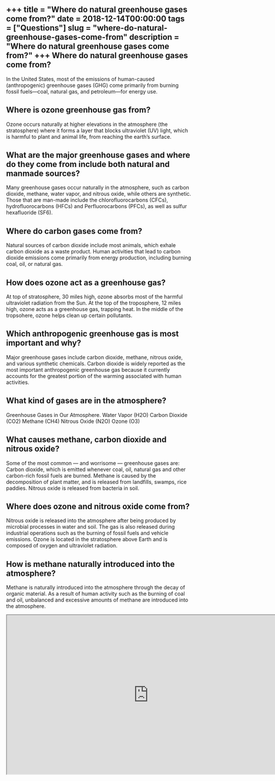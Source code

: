 +++
title = "Where do natural greenhouse gases come from?"
date = 2018-12-14T00:00:00
tags = ["Questions"]
slug = "where-do-natural-greenhouse-gases-come-from"
description = "Where do natural greenhouse gases come from?"
+++
Where do natural greenhouse gases come from?
--------------------------------------------

In the United States, most of the emissions of human-caused (anthropogenic) greenhouse gases (GHG) come primarily from burning fossil fuels—coal, natural gas, and petroleum—for energy use.

Where is ozone greenhouse gas from?
-----------------------------------

Ozone occurs naturally at higher elevations in the atmosphere (the stratosphere) where it forms a layer that blocks ultraviolet (UV) light, which is harmful to plant and animal life, from reaching the earth’s surface.

What are the major greenhouse gases and where do they come from include both natural and manmade sources?
---------------------------------------------------------------------------------------------------------

Many greenhouse gases occur naturally in the atmosphere, such as carbon dioxide, methane, water vapor, and nitrous oxide, while others are synthetic. Those that are man-made include the chlorofluorocarbons (CFCs), hydrofluorocarbons (HFCs) and Perfluorocarbons (PFCs), as well as sulfur hexafluoride (SF6).

Where do carbon gases come from?
--------------------------------

Natural sources of carbon dioxide include most animals, which exhale carbon dioxide as a waste product. Human activities that lead to carbon dioxide emissions come primarily from energy production, including burning coal, oil, or natural gas.

How does ozone act as a greenhouse gas?
---------------------------------------

At top of stratosphere, 30 miles high, ozone absorbs most of the harmful ultraviolet radiation from the Sun. At the top of the troposphere, 12 miles high, ozone acts as a greenhouse gas, trapping heat. In the middle of the tropsohere, ozone helps clean up certain pollutants.

Which anthropogenic greenhouse gas is most important and why?
-------------------------------------------------------------

Major greenhouse gases include carbon dioxide, methane, nitrous oxide, and various synthetic chemicals. Carbon dioxide is widely reported as the most important anthropogenic greenhouse gas because it currently accounts for the greatest portion of the warming associated with human activities.

What kind of gases are in the atmosphere?
-----------------------------------------

Greenhouse Gases in Our Atmosphere. Water Vapor (H2O) Carbon Dioxide (CO2) Methane (CH4) Nitrous Oxide (N2O) Ozone (O3)

What causes methane, carbon dioxide and nitrous oxide?
------------------------------------------------------

Some of the most common — and worrisome — greenhouse gases are: Carbon dioxide, which is emitted whenever coal, oil, natural gas and other carbon-rich fossil fuels are burned. Methane is caused by the decomposition of plant matter, and is released from landfills, swamps, rice paddies. Nitrous oxide is released from bacteria in soil.

Where does ozone and nitrous oxide come from?
---------------------------------------------

Nitrous oxide is released into the atmosphere after being produced by microbial processes in water and soil. The gas is also released during industrial operations such as the burning of fossil fuels and vehicle emissions. Ozone is located in the stratosphere above Earth and is composed of oxygen and ultraviolet radiation.

How is methane naturally introduced into the atmosphere?
--------------------------------------------------------

Methane is naturally introduced into the atmosphere through the decay of organic material. As a result of human activity such as the burning of coal and oil, unbalanced and excessive amounts of methane are introduced into the atmosphere.

<iframe allow="accelerometer; autoplay; clipboard-write; encrypted-media; gyroscope; picture-in-picture" allowfullscreen="" class="__youtube_prefs__  epyt-is-override  no-lazyload" data-no-lazy="1" data-origheight="433" data-origwidth="770" data-skipgform_ajax_framebjll="" height="433" id="_ytid_28577" loading="lazy" src="https://www.youtube.com/embed/x92v8Q2w_J4?enablejsapi=1&autoplay=0&cc_load_policy=0&cc_lang_pref=&iv_load_policy=1&loop=0&modestbranding=0&rel=1&fs=1&playsinline=0&autohide=2&theme=dark&color=red&controls=1&" title="YouTube player" width="770"></iframe>